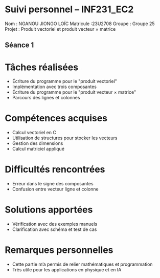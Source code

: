 # Suivi personnel – INF231_EC2

Nom : NGANOU JIONGO LOÏC 
Matricule :23U2708
Groupe : Groupe  25
Projet : Produit vectoriel et produit vecteur × matrice



## Séance 1 

# Tâches réalisées
- Écriture du programme pour le "produit vectoriel"
- Implémentation avec trois composantes
- Écriture du programme pour le "produit vecteur × matrice"
- Parcours des lignes et colonnes

# Compétences acquises
- Calcul vectoriel en C
- Utilisation de structures pour stocker les vecteurs
- Gestion des dimensions
- Calcul matriciel appliqué

# Difficultés rencontrées
- Erreur dans le signe des composantes
- Confusion entre vecteur ligne et colonne

# Solutions apportées
- Vérification avec des exemples manuels
- Clarification avec schéma et test de cas




# Remarques personnelles
- Cette partie m’a permis de relier mathématiques et programmation
- Très utile pour les applications en physique et en IA
